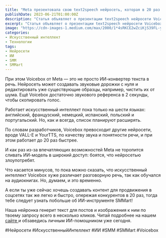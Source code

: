 ```yaml
---
title: "Meta презентовала свою text2speech нейросеть, которая в 20 раз быстрее аналогичных моделей"
publishDate: 2023-06-21T01:00:00Z
description: "Статья объявляет о презентации text2speech нейросети Voicebox от Meta. Voicebox позволяет создавать звуковые дорожки с нуля и редактировать существующие образцы, а также копировать голос по звуковому референсу. Нейросеть работает на шести языках и превосходит другие модели по качеству звука и скорости работы. Meta пока не спешит сделать модель доступной широкой публике, опасаясь злоупотребления. Однако, статья упоминает о возможности использования ИИ-инструмента SMMart для создания контента для социальных сетей."
excerpt: "Статья объявляет о презентации text2speech нейросети Voicebox от Meta, которая в 20 раз быстрее аналогичных моделей. Voicebox позволяет создавать звуковые..."
image: "https://cdn-images-1.medium.com/max/2000/1*4sRKCE2wZciKjS39FL-yLw.png"
categories:
- Искусственный интеллект
- Технологии
tags:
- Нейросети
- ИИ
- SMM
- SMMart
--- 
```

При этом Voicebox от Meta — это не просто ИИ-конвертер текста в речь. Нейросеть может создавать звуковые дорожки с нуля и редактировать уже существующие образцы, например, чистить их от шума. Ещё Voicebox достаточно звукового референса в 2 секунды, чтобы скопировать голос.

Работает искусственный интеллект пока только на шести языках: английский, французский, немецкий, испанский, польский и португальский. Но, как и всегда, список планируют расширять.

По словам разработчиков, Voicebox превосходит другие нейросети, вроде VALL-E и YourTTS, по качеству звука и понятности речи, и при этом работает до 20 раз быстрее.

И как раз из-за впечатляющих возможностей Meta не торопится сливать ИИ-модель в широкий доступ: боятся, что нейросетью злоупотребят.

Что касается минусов, то пока можно сказать, что искусственный интеллект Voicebox хуже различает разговорную речь, так как обучался на аудиокнигах. Но, думаем, и это временно.

А если ты уже сейчас хочешь создавать контент для продвижения в соцсетях так же легко и быстро, опережая конкурентов в 20 раз, тогда тебе следует узнать побольше об ИИ-инструменте SMMart!

Наша нейронка генерит текст для постов и изображения к ним по твоему запросу всего в несколько кликов. Читай подробнее на нашем [сайте ](https://www.smm.art/)и обзаведись личным ИИ-помощником уже сегодня.

#Нейросети #ИскусственныйИнтеллект #ИИ #SMM #SMMart #Voicebox

